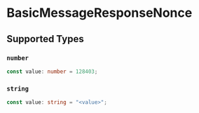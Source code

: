 # BasicMessageResponseNonce


## Supported Types

### `number`

```typescript
const value: number = 128403;
```

### `string`

```typescript
const value: string = "<value>";
```

